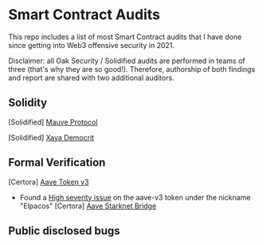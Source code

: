 # Smart Contract Audits
This repo includes a list of most Smart Contract audits that I have done since getting into Web3 offensive security in 2021.

Disclaimer: all Oak Security / Solidified audits are performed in teams of three (that's why they are so good!). Therefore, authorship of both findings and report are shared with two additional auditors.


## Solidity
[Solidified] [Mauve Protocol](https://github.com/solidified-platform/audits/blob/master/Audit%20Report%20-%20Mauve.pdf)

[Solidified] [Xaya Democrit](https://github.com/solidified-platform/audits/blob/master/Audit%20Report%20-%20Xaya%20Democrit.pdf)

## Formal Verification
[Certora] [Aave Token v3](https://www.certora.com/wp-content/uploads/2022/09/Formal-Verification-Report-of-AAVE-Token-V3.pdf)
- Found a [High severity issue](https://twitter.com/vn_martinez_/status/1578288861683142656?s=20) on the aave-v3 token under the nickname "Elpacos" 
[Certora] [Aave Starknet Bridge](https://www.certora.com/wp-content/uploads/2022/10/Formal-Verification-Report-of-Aave-Starknet-Bridge-3.pdf)


## Public disclosed bugs
